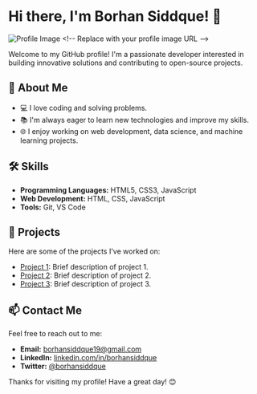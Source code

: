 # Hi there, I'm Borhan Siddque! 👋

![Profile Image]([https://via.placeholder.com/150](https://avatars.githubusercontent.com/u/78412683?v=4)) <!-- Replace with your profile image URL -->

Welcome to my GitHub profile! I'm a passionate developer interested in building innovative solutions and contributing to open-source projects.

## 🚀 About Me

- 💻 I love coding and solving problems.
- 📚 I'm always eager to learn new technologies and improve my skills.
- 🌐 I enjoy working on web development, data science, and machine learning projects.

## 🛠️ Skills

- **Programming Languages:** HTML5, CSS3, JavaScript
- **Web Development:** HTML, CSS, JavaScript
- **Tools:** Git, VS Code

## 📂 Projects

Here are some of the projects I've worked on:

- [Project 1](https://github.com/borhansiddque/project1): Brief description of project 1.
- [Project 2](https://github.com/borhansiddque/project2): Brief description of project 2.
- [Project 3](https://github.com/borhansiddque/project3): Brief description of project 3.

## 📫 Contact Me

Feel free to reach out to me:

- **Email:** borhansiddque19@gmail.com
- **LinkedIn:** [linkedin.com/in/borhansiddque](https://www.linkedin.com/in/borhansiddque)
- **Twitter:** [@borhansiddque](https://twitter.com/borhansiddque)

Thanks for visiting my profile! Have a great day! 😊
